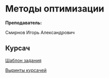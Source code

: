 # Методы оптимизации

**Преподаватель:**

Смирнов Игорь Александрович

## Курсач

[Шаблон задания](https://github.com/DMN902/SpbGTI/blob/main/File/6sem/Smirnov/Shablon_zadania_na_KP_-_09_03_01.doc)

[Выринты курсачей](https://github.com/DMN902/SpbGTI/blob/main/File/6sem/Smirnov/Varianty_zadania_na_KP_MO_2021.docx)
